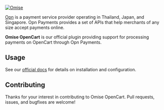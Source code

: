 <!--- KEEP START --->
[![Omise](https://cdn.omise.co/assets/omise.png)](https://www.omise.co/developers)

[Opn](https://www.opn.ooo/) is a payment service provider operating in Thailand, Japan, and Singapore. 
Opn Payments provides a set of APIs that help merchants of any size accept payments online.  
<!--- KEEP END --->

**Omise OpenCart** is our official plugin providing support for processing payments on OpenCart through Opn Payments.

## Usage

See our [official docs](https://docs.opn.ooo/opencart-plugin) for details on installation and configuration.

## Contributing

Thanks for your interest in contributing to Omise OpenCart. 
Pull requests, issues, and bugfixes are welcome!

